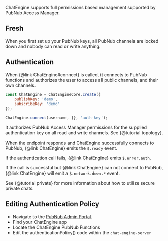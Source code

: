 ChatEngine supports full permissions based management supported by PubNub Access Manager.

## Fresh

When you first set up your PubNub keys, all PubNub channels are locked down and
nobody can read or write anything.

## Authentication

When {@link ChatEngine#connect} is called, it connects to PubNub functions and authorizes the user to access all public channels, and their own channels.

```js
const ChatEngine = ChatEngineCore.create({
    publishKey: 'demo',
    subscribeKey: 'demo'
});

ChatEngine.connect(username, {}, 'auth-key');
```

It authorizes PubNub Access Manager permissions for the supplied authentication key on all read and write channels. See {@tutorial topology}.

When the endpoint responds and ChatEngine successfully connects to PubNub, {@link ChatEngine}
emits the ```$.ready``` event.

If the authentication call fails, {@link ChatEngine} emits ```$.error.auth```.

If the call is successful but {@link ChatEngine} can not connect to PubNub,
{@link ChatEngine} will emit a ```$.network.down.*``` event.

See {@tutorial private} for more information about how to utilize secure private chats.

## Editing Authentication Policy

* Navigate to the [PubNub Admin Portal](http://admin.pubnub.com/).
* Find your ChatEngine app
* Locate the ChatEngine PubNub Functions
* Edit the authenticationPolicy() code within the ```chat-engine-server```
